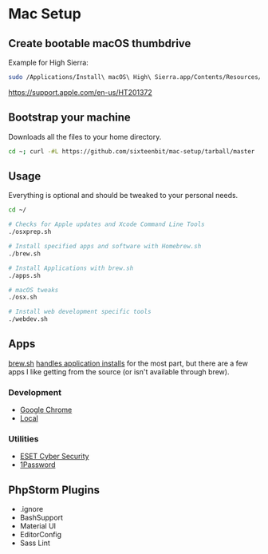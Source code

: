 # Mac Setup

## Create bootable macOS thumbdrive

Example for High Sierra:

```bash
sudo /Applications/Install\ macOS\ High\ Sierra.app/Contents/Resources/createinstallmedia --volume /Volumes/MyVolume
```

https://support.apple.com/en-us/HT201372

## Bootstrap your machine

Downloads all the files to your home directory.

```bash
cd ~; curl -#L https://github.com/sixteenbit/mac-setup/tarball/master | tar -xzv --strip-components 1 --exclude={README.md,bootstrap.sh}
```

## Usage

Everything is optional and should be tweaked to your personal needs.

```bash
cd ~/

# Checks for Apple updates and Xcode Command Line Tools
./osxprep.sh

# Install specified apps and software with Homebrew.sh
./brew.sh

# Install Applications with brew.sh
./apps.sh

# macOS tweaks
./osx.sh

# Install web development specific tools
./webdev.sh
```

## Apps

[brew.sh](https://brew.sh/) [handles application installs](https://github.com/sixteenbit/mac-setup/blob/master/apps.sh) for the most part, but there are a few apps I like getting from the source (or isn't available through brew).

### Development

* [Google Chrome](https://www.google.com/chrome/browser/desktop/index.html)
* [Local](https://local-by-flywheel-flywheel.netdna-ssl.com/latest/mac)

### Utilities

* [ESET Cyber Security](https://download.eset.com/com/eset/apps/home/eav/mac/latest/eset_cybersecurity_en_.dmg)
* [1Password](https://1password.com/downloads/)

## PhpStorm Plugins

* .ignore
* BashSupport
* Material UI
* EditorConfig
* Sass Lint
